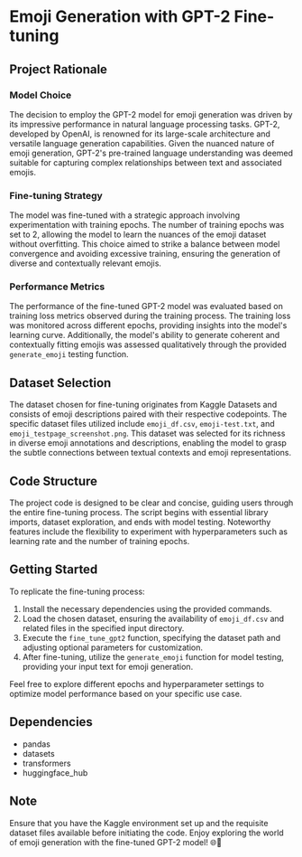 # Emoji Generation with GPT-2 Fine-tuning

## Project Rationale

### Model Choice

The decision to employ the GPT-2 model for emoji generation was driven by its impressive performance in natural language processing tasks. GPT-2, developed by OpenAI, is renowned for its large-scale architecture and versatile language generation capabilities. Given the nuanced nature of emoji generation, GPT-2's pre-trained language understanding was deemed suitable for capturing complex relationships between text and associated emojis.

### Fine-tuning Strategy

The model was fine-tuned with a strategic approach involving experimentation with training epochs. The number of training epochs was set to 2, allowing the model to learn the nuances of the emoji dataset without overfitting. This choice aimed to strike a balance between model convergence and avoiding excessive training, ensuring the generation of diverse and contextually relevant emojis.

### Performance Metrics

The performance of the fine-tuned GPT-2 model was evaluated based on training loss metrics observed during the training process. The training loss was monitored across different epochs, providing insights into the model's learning curve. Additionally, the model's ability to generate coherent and contextually fitting emojis was assessed qualitatively through the provided `generate_emoji` testing function.

## Dataset Selection

The dataset chosen for fine-tuning originates from Kaggle Datasets and consists of emoji descriptions paired with their respective codepoints. The specific dataset files utilized include `emoji_df.csv`, `emoji-test.txt`, and `emoji_testpage_screenshot.png`. This dataset was selected for its richness in diverse emoji annotations and descriptions, enabling the model to grasp the subtle connections between textual contexts and emoji representations.

## Code Structure

The project code is designed to be clear and concise, guiding users through the entire fine-tuning process. The script begins with essential library imports, dataset exploration, and ends with model testing. Noteworthy features include the flexibility to experiment with hyperparameters such as learning rate and the number of training epochs.

## Getting Started

To replicate the fine-tuning process:

1. Install the necessary dependencies using the provided commands.
2. Load the chosen dataset, ensuring the availability of `emoji_df.csv` and related files in the specified input directory.
3. Execute the `fine_tune_gpt2` function, specifying the dataset path and adjusting optional parameters for customization.
4. After fine-tuning, utilize the `generate_emoji` function for model testing, providing your input text for emoji generation.

Feel free to explore different epochs and hyperparameter settings to optimize model performance based on your specific use case.

## Dependencies

- pandas
- datasets
- transformers
- huggingface_hub

## Note

Ensure that you have the Kaggle environment set up and the requisite dataset files available before initiating the code. Enjoy exploring the world of emoji generation with the fine-tuned GPT-2 model! 🌐🎨
